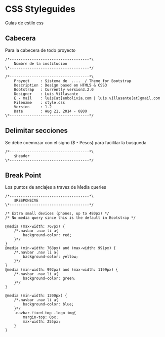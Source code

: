 CSS Styleguides
===============

Guías de estilo css

## Cabecera
Para la cabecera de todo proyecto

```
/*------------------------------------*\
    Nombre de la institucion
\*------------------------------------*/

/*------------------------------------*\
    Proyect     : Sistema de  ....  / Theme for Bootstrap
    Description : Design based on HTML5 & CSS3
    Bootstrap   : Currently version3.2.0
    Designer    : Luis Villasante
    E - mail    : luis[at]enbolivia.com | luis.villasante[at]gmail.com
    Filename    : style.css
    Version     : 1.2
    Date        : Aug 21, 2014 - 0800
\*------------------------------------*/
```

## Delimitar secciones

Se debe coemnzar con el signo ($ - Pesos) para facilitar la busqueda 

```
/*------------------------------------*\
    $Header
\*------------------------------------*/
```



## Break Point 

Los puntos de anclajes a travez de Media queries

```
/*------------------------------------*\
    $RESPONSIVE
\*------------------------------------*/

/* Extra small devices (phones, up to 480px) */
/* No media query since this is the default in Bootstrap */

@media (max-width: 767px) {
    /*.navbar .nav li a{
        background-color: red;
    }*/
}
@media (min-width: 768px) and (max-width: 991px) {
    /*.navbar .nav li a{
        background-color: yellow;
    }*/
}    
@media (min-width: 992px) and (max-width: 1199px) {
    /*.navbar .nav li a{
        background-color: green;
    }*/
}

@media (min-width: 1200px) {
    /*.navbar .nav li a{
        background-color: blue;
    }*/
    .navbar-fixed-top .logo img{
        margin-top: 0px;
        max-width: 255px;
    }
}

```
